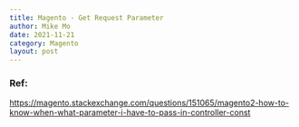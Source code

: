 ```yaml
---
title: Magento - Get Request Parameter
author: Mike Mo
date: 2021-11-21
category: Magento
layout: post
---
```


### Ref:
https://magento.stackexchange.com/questions/151065/magento2-how-to-know-when-what-parameter-i-have-to-pass-in-controller-const


